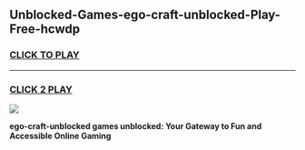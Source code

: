 
## Unblocked-Games-ego-craft-unblocked-Play-Free-hcwdp
<h3>
<a href="https://premium76.site?title=ego-craft-unblocked&ref=20M">CLICK TO PLAY</a></h3>
<hr>

<h3>
<a href="https://premium76.site?title=ego-craft-unblocked&ref=20M">CLICK 2 PLAY</a>
  
</h3>

<a href="https://premium76.site?title=ego-craft-unblocked&ref=19M"><img src="https://clearcache.store/games.png"></a>


**ego-craft-unblocked games unblocked: Your Gateway to Fun and Accessible Online Gaming**
